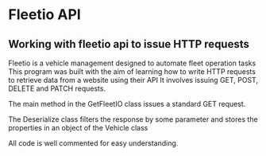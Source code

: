 # Fleetio API
## Working with fleetio api to issue HTTP requests

Fleetio is a vehicle management designed to automate fleet operation tasks 
This program was built with the aim of learning how to write HTTP requests to retrieve data from a website using their API
It involves issuing GET, POST, DELETE and PATCH requests.

The main method in the GetFleetIO class issues a standard GET request.

The Deserialize class filters the response by some parameter and stores the properties in an object of the Vehicle class

All code is well commented for easy understanding.
